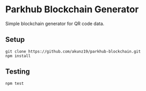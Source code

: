 # Parkhub Blockchain Generator

Simple blockchain generator for QR code data.

## Setup

```
git clone https://github.com/akunz19/parkhub-blockchain.git
npm install
```

## Testing

```
npm test
```
